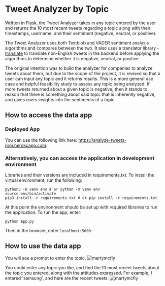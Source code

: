 # Tweet Analyzer by Topic

Written in Flask, the Tweet Analyzer takes in any topic entered by the user and returns the 10 most recent tweets regarding a topic along with their timestamps, username, and their sentiment (negative, neutral, or positive).

The Tweet Analyzer uses both Textblob and VADER sentiment analysis algorithms and compares between the two. It also uses a translator library - [translate](https://pypi.org/project/translate/) to translate non-English tweets in the backend before applying the algorithms to determine whether it is negative, neutral, or positive. 

The original intention was to build the analyzer for companies to analyze tweets about them, but due to the scope of the project, it is revised so that a user can input any topic and it returns results. This is a more general use case and helpful feasibility study to assess any topic being analyzed. If more tweets returned about a given topic is negative, then it stands to reason that there is something about said topic that is inherently negative, and gives users insights into the sentiments of a topic.

## How to access the data app

### Deployed App

You can use the following link here: https://analyze-tweets-proj.herokuapp.com. 

### Alternatively, you can access the application in development environment

Libraries and their versions are included in requirements.txt. To install the virtual environment, run the following:

```
python3 -m venv env # or python -m venv env
source env/bin/activate
pip3 install -r requirements.txt # or pip install -r requirements.txt
```

At this point the environment should be set up with required libraries to run the application. To run the app, enter:
```
python app.py
```

Then in the browser, enter ```localhost:5000``` - 

## How to use the data app
You will see a prompt to enter the topic.
![martymcfly](https://user-images.githubusercontent.com/3411100/86503822-d0cfd880-bd7f-11ea-910b-c2d0163544da.png)
  
You could enter any topic you like, and find the 10 most recent tweets about the topic you entered, along with the attitudes expressed.
For example, I entered 'samsung', and here are the recent tweets:
![martymcfly](https://user-images.githubusercontent.com/3411100/86503845-112f5680-bd80-11ea-81c8-7c57d72114e0.png)
